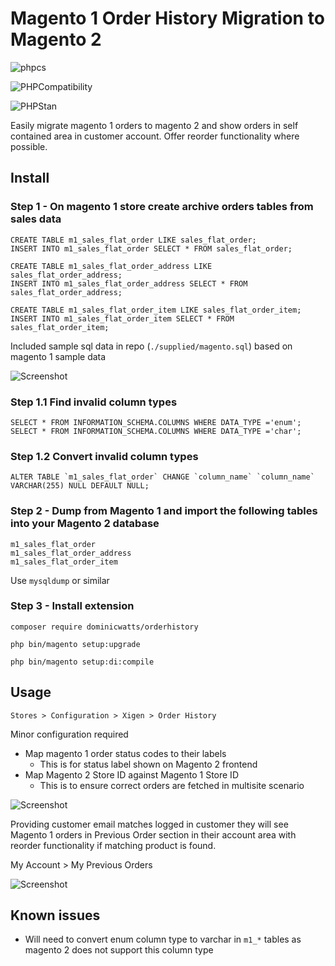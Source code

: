 # Magento 1 Order History Migration to Magento 2

![phpcs](https://github.com/DominicWatts/OrderHistory/workflows/phpcs/badge.svg)

![PHPCompatibility](https://github.com/DominicWatts/OrderHistory/workflows/PHPCompatibility/badge.svg)

![PHPStan](https://github.com/DominicWatts/OrderHistory/workflows/PHPStan/badge.svg)

Easily migrate magento 1 orders to magento 2 and show orders in self contained area in customer account. Offer reorder functionality where possible.

## Install

### Step 1 - On magento 1 store create archive orders tables from sales data

    CREATE TABLE m1_sales_flat_order LIKE sales_flat_order; 
    INSERT INTO m1_sales_flat_order SELECT * FROM sales_flat_order;

    CREATE TABLE m1_sales_flat_order_address LIKE sales_flat_order_address; 
    INSERT INTO m1_sales_flat_order_address SELECT * FROM sales_flat_order_address;

    CREATE TABLE m1_sales_flat_order_item LIKE sales_flat_order_item; 
    INSERT INTO m1_sales_flat_order_item SELECT * FROM sales_flat_order_item;

Included sample sql data in repo (`./supplied/magento.sql`) based on magento 1 sample data

![Screenshot](https://i.snipboard.io/ybitXp.jpg)

### Step 1.1 Find invalid column types

    SELECT * FROM INFORMATION_SCHEMA.COLUMNS WHERE DATA_TYPE ='enum';
    SELECT * FROM INFORMATION_SCHEMA.COLUMNS WHERE DATA_TYPE ='char';

### Step 1.2 Convert invalid column types

    ALTER TABLE `m1_sales_flat_order` CHANGE `column_name` `column_name` VARCHAR(255) NULL DEFAULT NULL;

### Step 2 - Dump from Magento 1 and import the following tables into your Magento 2 database

    m1_sales_flat_order
    m1_sales_flat_order_address
    m1_sales_flat_order_item

Use `mysqldump` or similar

### Step 3 - Install extension

`composer require dominicwatts/orderhistory`

`php bin/magento setup:upgrade`

`php bin/magento setup:di:compile`

## Usage

    Stores > Configuration > Xigen > Order History

Minor configuration required
  - Map magento 1 order status codes to their labels
    - This is for status label shown on Magento 2 frontend
  - Map Magento 2 Store ID against Magento 1 Store ID
    - This is to ensure correct orders are fetched in multisite scenario

![Screenshot](https://i.snipboard.io/QSYDuo.jpg)

Providing customer email matches logged in customer they will see Magento 1 orders in Previous Order section in their account area with reorder functionality if matching product is found.

My Account > My Previous Orders

![Screenshot](https://i.snipboard.io/F6bYvH.jpg)

## Known issues

  - Will need to convert enum column type to varchar in `m1_*` tables as magento 2 does not support this column type
